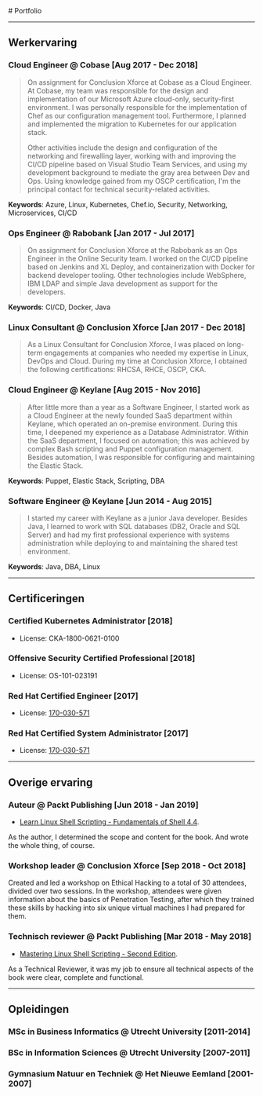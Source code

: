 <a name="Portfolio"/>
# Portfolio

---
## Werkervaring

### Cloud Engineer @ Cobase [Aug 2017 - Dec 2018]
> On assignment for Conclusion Xforce at Cobase as a Cloud Engineer. At Cobase, my team was responsible for the design and implementation of our Microsoft Azure cloud-only, security-first environment. I was personally responsible for the implementation of Chef as our configuration management tool. Furthermore, I planned and implemented the migration to Kubernetes for our application stack.
>
> Other activities include the design and configuration of the networking and firewalling layer, working with and improving the CI/CD pipeline based on Visual Studio Team Services, and using my development background to mediate the gray area between Dev and Ops. Using knowledge gained from my OSCP certification, I'm the principal contact for technical security-related activities.

**Keywords**: Azure, Linux, Kubernetes, Chef.io, Security, Networking, Microservices, CI/CD

### Ops Engineer @ Rabobank [Jan 2017 - Jul 2017]
> On assignment for Conclusion Xforce at the Rabobank as an Ops Engineer in the Online Security team. I worked on the CI/CD pipeline based on Jenkins and XL Deploy, and containerization with Docker for backend developer tooling. Other technologies include WebSphere, IBM LDAP and simple Java development as support for the developers.

**Keywords**: CI/CD, Docker, Java

### Linux Consultant @ Conclusion Xforce [Jan 2017 - Dec 2018]
> As a Linux Consultant for Conclusion Xforce, I was placed on long-term engagements at companies who needed my expertise in Linux, DevOps and Cloud. During my time at Conclusion Xforce, I obtained the following certifications: RHCSA, RHCE, OSCP, CKA.

### Cloud Engineer @ Keylane [Aug 2015 - Nov 2016]
> After little more than a year as a Software Engineer, I started work as a Cloud Engineer at the newly founded SaaS department within Keylane, which operated an on-premise environment. During this time, I deepened my experience as a Database Administrator. Within the SaaS department, I focused on automation; this was achieved by complex Bash scripting and Puppet configuration management. Besides automation, I was responsible for configuring and maintaining the Elastic Stack.

**Keywords**: Puppet, Elastic Stack, Scripting, DBA

### Software Engineer @ Keylane [Jun 2014 - Aug 2015]
> I started my career with Keylane as a junior Java developer. Besides Java, I learned to work with SQL databases (DB2, Oracle and SQL Server) and had my first professional experience with systems administration while deploying to and maintaining the shared test environment.

**Keywords**: Java, DBA, Linux

---
## Certificeringen

### Certified Kubernetes Administrator [2018]
* License: CKA-1800-0621-0100

### Offensive Security Certified Professional [2018]
* License: OS-101-023191

### Red Hat Certified Engineer [2017]
* License: [170-030-571](https://www.redhat.com/rhtapps/certification/verify/?certId=170-030-571)

### Red Hat Certified System Administrator [2017]
* License: [170-030-571](https://www.redhat.com/rhtapps/certification/verify/?certId=170-030-571)

---
## Overige ervaring

### Auteur @ Packt Publishing [Jun 2018 - Jan 2019]
* [Learn Linux Shell Scripting - Fundamentals of Shell 4.4](https://www.packtpub.com/networking-and-servers/learn-linux-shell-scripting-fundamentals-shell-44).  

As the author, I determined the scope and content for the book. And wrote the whole thing, of course.

### Workshop leader @ Conclusion Xforce [Sep 2018 - Oct 2018]
Created and led a workshop on Ethical Hacking to a total of 30 attendees, divided over two sessions. In the workshop, attendees were given information about the basics of Penetration Testing, after which they trained these skills by hacking into six unique virtual machines I had prepared for them.

### Technisch reviewer @ Packt Publishing [Mar 2018 - May 2018]
* [Mastering Linux Shell Scripting - Second Edition](https://www.packtpub.com/virtualization-and-cloud/mastering-linux-shell-scripting-second-edition).  

As a Technical Reviewer, it was my job to ensure all technical aspects of the book were clear, complete and functional.

---
## Opleidingen
### MSc in Business Informatics @ Utrecht University [2011-2014]
### BSc in Information Sciences @ Utrecht University [2007-2011]
### Gymnasium Natuur en Techniek @ Het Nieuwe Eemland [2001-2007]
